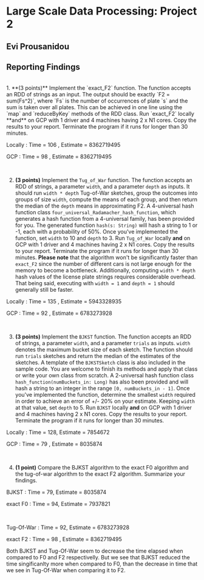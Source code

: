 # Large Scale Data Processing: Project 2
## Evi Prousanidou

## Reporting Findings
  <br>
1. **(3 points)** Implement the `exact_F2` function. The function accepts an RDD of strings as an input. The output should be exactly `F2 = sum(Fs^2)`, where `Fs` is the number of occurrences of plate `s` and the sum is taken over all plates. This can be achieved in one line using the `map` and `reduceByKey` methods of the RDD class. Run `exact_F2` locally **and** on GCP with 1 driver and 4 machines having 2 x N1 cores. Copy the results to your report. Terminate the program if it runs for longer than 30 minutes.


Locally : Time = 106 , Estimate = 8362719495

GCP : Time = 98  , Estimate = 8362719495

<br>

2. **(3 points)** Implement the `Tug_of_War` function. The function accepts an RDD of strings, a parameter `width`, and a parameter `depth` as inputs. It should run `width * depth` Tug-of-War sketches, group the outcomes into groups of size `width`, compute the means of each group, and then return the median of the `depth` means in approximating F2. A 4-universal hash function class `four_universal_Radamacher_hash_function`, which generates a hash function from a 4-universal family, has been provided for you. The generated function `hash(s: String)` will hash a string to 1 or -1, each with a probability of 50%. Once you've implemented the function, set `width` to 10 and `depth` to 3. Run `Tug_of_War` locally **and** on GCP with 1 driver and 4 machines having 2 x N1 cores. Copy the results to your report. Terminate the program if it runs for longer than 30 minutes. **Please note** that the algorithm won't be significantly faster than `exact_F2` since the number of different cars is not large enough for the memory to become a bottleneck. Additionally, computing `width * depth` hash values of the license plate strings requires considerable overhead. That being said, executing with `width = 1` and `depth = 1` should generally still be faster.

Locally : Time = 135  , Estimate = 5943328935

GCP : Time = 92  , Estimate = 6783273928

<br>

3. **(3 points)** Implement the `BJKST` function. The function accepts an RDD of strings, a parameter `width`, and a parameter `trials` as inputs. `width` denotes the maximum bucket size of each sketch. The function should run `trials` sketches and return the median of the estimates of the sketches. A template of the `BJKSTSketch` class is also included in the sample code. You are welcome to finish its methods and apply that class or write your own class from scratch. A 2-universal hash function class `hash_function(numBuckets_in: Long)` has also been provided and will hash a string to an integer in the range `[0, numBuckets_in - 1]`. Once you've implemented the function, determine the smallest `width` required in order to achieve an error of +/- 20% on your estimate. Keeping `width` at that value, set `depth` to 5. Run `BJKST` locally **and** on GCP with 1 driver and 4 machines having 2 x N1 cores. Copy the results to your report. Terminate the program if it runs for longer than 30 minutes.

Locally : Time = 128, Estimate = 7854672

GCP : Time = 79 , Estimate = 8035874

<br>

4. **(1 point)** Compare the BJKST algorithm to the exact F0 algorithm and the tug-of-war algorithm to the exact F2 algorithm. Summarize your findings.

BJKST : Time = 79, Estimate = 8035874

exact F0 : Time = 94, Estimate = 7937821

<br>

Tug-Of-War : Time = 92, Estimate = 6783273928

exact F2 : Time = 98 , Estimate = 8362719495
<br>

Both BJKST and Tug-Of-War seem to decrease the time elapsed when compared to F0 and F2 respectivelly. But we see that BJKST reduced the time singificanlty more when compared to F0, than the decrease in time that we see in Tug-Of-War when comparing it to F2.


